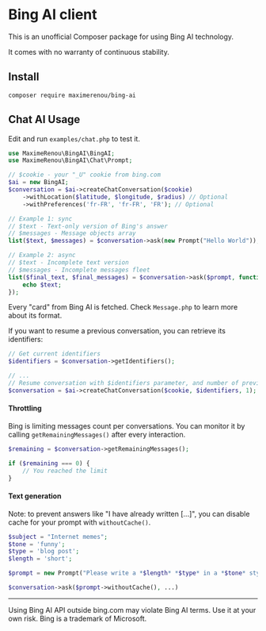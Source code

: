 # Bing AI client

This is an unofficial Composer package for using Bing AI technology.

It comes with no warranty of continuous stability.

## Install

    composer require maximerenou/bing-ai

## Chat AI Usage

Edit and run `examples/chat.php` to test it.

```php
use MaximeRenou\BingAI\BingAI;
use MaximeRenou\BingAI\Chat\Prompt;

// $cookie - your "_U" cookie from bing.com
$ai = new BingAI;
$conversation = $ai->createChatConversation($cookie)
    ->withLocation($latitude, $longitude, $radius) // Optional
    ->withPreferences('fr-FR', 'fr-FR', 'FR'); // Optional

// Example 1: sync
// $text - Text-only version of Bing's answer
// $messages - Message objects array
list($text, $messages) = $conversation->ask(new Prompt("Hello World"));

// Example 2: async
// $text - Incomplete text version
// $messages - Incomplete messages fleet
list($final_text, $final_messages) = $conversation->ask($prompt, function ($text, $messages) {
    echo $text;
});

```

Every "card" from Bing AI is fetched. Check `Message.php` to learn more about its format.

If you want to resume a previous conversation, you can retrieve its identifiers:
```php
// Get current identifiers
$identifiers = $conversation->getIdentifiers();

// ...
// Resume conversation with $identifiers parameter, and number of previous questions
$conversation = $ai->createChatConversation($cookie, $identifiers, 1);
```

#### Throttling

Bing is limiting messages count per conversations. You can monitor it by calling `getRemainingMessages()` after every interaction.

```php
$remaining = $conversation->getRemainingMessages();

if ($remaining === 0) {
    // You reached the limit
}
```

#### Text generation

Note: to prevent answers like "I have already written \[...]", you can disable cache for your prompt with `withoutCache()`.

```php
$subject = "Internet memes";
$tone = 'funny';
$type = 'blog post';
$length = 'short';

$prompt = new Prompt("Please write a *$length* *$type* in a *$tone* style about `$subject`. Please wrap the $type in a markdown codeblock.");

$conversation->ask($prompt->withoutCache(), ...)
```

---------------------------------------

Using Bing AI API outside bing.com may violate Bing AI terms. Use it at your own risk.
Bing is a trademark of Microsoft.
